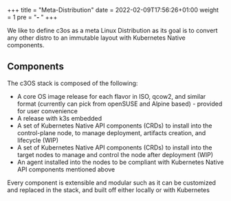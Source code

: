 +++
title = "Meta-Distribution"
date = 2022-02-09T17:56:26+01:00
weight = 1
pre = "<b>- </b>"
+++

We like to define c3os as a meta Linux Distribution as its goal is to convert any other distro to an immutable layout with Kubernetes Native components.

## Components

The c3OS stack is composed of the following:

- A core OS image release for each flavor in ISO, qcow2, and similar format (currently can pick from openSUSE and Alpine based) - provided for user convenience
- A release with k3s embedded
- A set of Kubernetes Native API components (CRDs) to install into the control-plane node, to manage deployment, artifacts creation, and lifecycle (WIP)
- A set of Kubernetes Native API components (CRDs) to install into the target nodes to manage and control the node after deployment (WIP)
- An agent installed into the nodes to be compliant with Kubernetes Native API components mentioned above

Every component is extensible and modular such as it can be customized and replaced in the stack, and built off either locally or with Kubernetes

## 